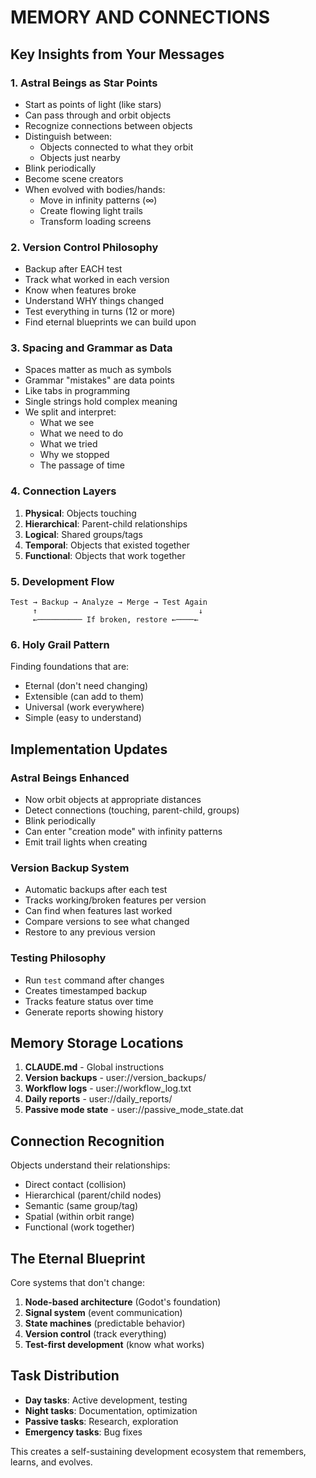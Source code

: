# MEMORY AND CONNECTIONS

## Key Insights from Your Messages

### 1. **Astral Beings as Star Points**
- Start as points of light (like stars)
- Can pass through and orbit objects
- Recognize connections between objects
- Distinguish between:
  - Objects connected to what they orbit
  - Objects just nearby
- Blink periodically
- Become scene creators
- When evolved with bodies/hands:
  - Move in infinity patterns (∞)
  - Create flowing light trails
  - Transform loading screens

### 2. **Version Control Philosophy**
- Backup after EACH test
- Track what worked in each version
- Know when features broke
- Understand WHY things changed
- Test everything in turns (12 or more)
- Find eternal blueprints we can build upon

### 3. **Spacing and Grammar as Data**
- Spaces matter as much as symbols
- Grammar "mistakes" are data points
- Like tabs in programming
- Single strings hold complex meaning
- We split and interpret:
  - What we see
  - What we need to do
  - What we tried
  - Why we stopped
  - The passage of time

### 4. **Connection Layers**
1. **Physical**: Objects touching
2. **Hierarchical**: Parent-child relationships
3. **Logical**: Shared groups/tags
4. **Temporal**: Objects that existed together
5. **Functional**: Objects that work together

### 5. **Development Flow**
```
Test → Backup → Analyze → Merge → Test Again
     ↑                                    ↓
     ←────────── If broken, restore ←────←
```

### 6. **Holy Grail Pattern**
Finding foundations that are:
- Eternal (don't need changing)
- Extensible (can add to them)
- Universal (work everywhere)
- Simple (easy to understand)

## Implementation Updates

### Astral Beings Enhanced
- Now orbit objects at appropriate distances
- Detect connections (touching, parent-child, groups)
- Blink periodically
- Can enter "creation mode" with infinity patterns
- Emit trail lights when creating

### Version Backup System
- Automatic backups after each test
- Tracks working/broken features per version
- Can find when features last worked
- Compare versions to see what changed
- Restore to any previous version

### Testing Philosophy
- Run `test` command after changes
- Creates timestamped backup
- Tracks feature status over time
- Generate reports showing history

## Memory Storage Locations
1. **CLAUDE.md** - Global instructions
2. **Version backups** - user://version_backups/
3. **Workflow logs** - user://workflow_log.txt
4. **Daily reports** - user://daily_reports/
5. **Passive mode state** - user://passive_mode_state.dat

## Connection Recognition
Objects understand their relationships:
- Direct contact (collision)
- Hierarchical (parent/child nodes)
- Semantic (same group/tag)
- Spatial (within orbit range)
- Functional (work together)

## The Eternal Blueprint
Core systems that don't change:
1. **Node-based architecture** (Godot's foundation)
2. **Signal system** (event communication)
3. **State machines** (predictable behavior)
4. **Version control** (track everything)
5. **Test-first development** (know what works)

## Task Distribution
- **Day tasks**: Active development, testing
- **Night tasks**: Documentation, optimization
- **Passive tasks**: Research, exploration
- **Emergency tasks**: Bug fixes

This creates a self-sustaining development ecosystem that remembers, learns, and evolves.